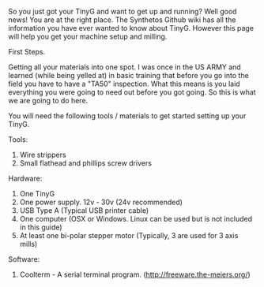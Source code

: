 So you just got your TinyG and want to get up and running?  Well good news!  You are at the right place.  The Synthetos Github wiki has all the information you have ever wanted to know about TinyG.  However this page will help you get your machine setup and milling.

First Steps.

Getting all your materials into one spot.  I was once in the US ARMY and learned (while being yelled at) in basic training that before you go into the field you have to have a "TA50" inspection.  What this means is you laid everything you were going to need out before you got going.  So this is what we are going to do here.

You will need the following tools / materials to get started setting up your TinyG.

Tools:
1. Wire strippers
2. Small flathead and phillips screw drivers

Hardware:
1. One TinyG
2. One power supply. 12v - 30v (24v recommended)
3. USB Type A (Typical USB printer cable)
4. One computer (OSX or Windows.  Linux can be used but is not included in this guide)
5. At least one bi-polar stepper motor (Typically, 3 are used for 3 axis mills)

Software:
1.  Coolterm - A serial terminal program.  (http://freeware.the-meiers.org/)

